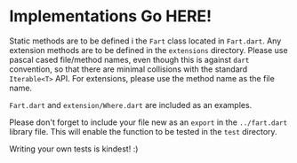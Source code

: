 # Implementations Go HERE!

Static methods are to be defined i the `Fart` class located in `Fart.dart`. Any extension methods are to be defined in the `extensions` directory. Please use pascal cased file/method names, even though this is against `dart` convention, so that there are minimal collisions with the standard
`Iterable<T>` API. For extensions, please use the method name as the file name.

`Fart.dart` and `extension/Where.dart` are included as an examples.

Please don't forget to include your file new as an `export` in the `../fart.dart` library file. This will enable the function to be tested in the `test` directory.

Writing your own tests is kindest! :)
